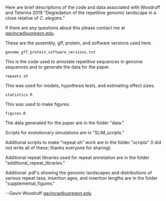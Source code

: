 Here are brief descriptions of the code and data associated with Woodruff and Teterina 2019 "Degredation of the repetitive genomic landscape in a close relative of _C. elegans_."

If there are any questions about this please contact me at gavincw@uoregon.edu.


These are the assembly, gff, protein, and software versions used here.
```
genome_gff_protein_software_versions.txt
```

This is the code used to annotate repetitive sequences in genome sequences and to generate the data for the paper.
```
repeats.sh
```

This was used for models, hypothesis tests, and estimating effect sizes.
```
statistics.R
```

This was used to make figures.
```
figures.R
```

The data generated for the paper are in the folder "data."

Scripts for evolutionary simulations are in "SLiM_scripts."

Additional scripts to make "repeat.sh" work are in the folder "scripts" (I did not write all of these; thanks everyone for sharing).

Additional repeat libraries used for repeat annotation are in the folder "additional_repeat_libraries."

Additional .pdf's showing the genomic landscapes and distributions of various repeat taxa, insertion ages, and insertion lengths are in the folder "supplemental_figures." 



--Gavin Woodruff
gavincw@uoregon.edu